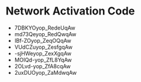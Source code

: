 # Network Activation Code
* 7DBKYOyop_RedeUqAw
* md73Qeyop_RedQwqAw
* IBf-ZOyop_ZeqOQqAw
* VUdCZuyop_ZesfgqAw
* -sjHWeyop_ZexXgqAw
* MOIQd-yop_ZfL8YqAw
* 2OLvd-yop_ZfA8cqAw
* 2uxDUOyop_ZaMdwqAw